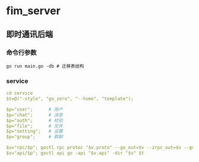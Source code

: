 # fim_server

## 即时通讯后端

### 命令行参数
``` shell
go run main.go -db # 迁移表结构
```

### service
``` yaml
cd service
$t=@("-style", "go_zero", "--home", "template");

$p="user";      # 用户
$p="chat";      # 消息
$p="auth";      # 校验
$p="file";      # 文件
$p="setting";   # 设置
$p="group";     # 群聊

$v="rpc/$p"; goctl rpc protoc "$v.proto" --go_out=$v --zrpc_out=$v --go-grpc_out=$v $t   # 生成RPC
$v="api/$p"; goctl api go -api "$v.api" -dir "$v" $t                                     # 生成API
```



